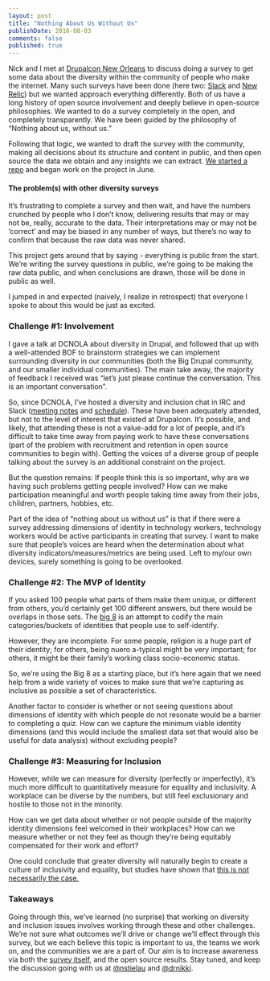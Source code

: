 ```yaml
---
layout: post
title: "Nothing About Us Without Us"
publishDate: 2016-08-03
comments: false
published: true
---
```


Nick and I met at <a href="https://events.drupal.org/neworleans2016">Drupalcon New Orleans</a> to discuss doing a survey to get some data about the diversity within the community of people who make the internet.  Many such surveys have been done (here two: <a href="https://slackhq.com/diversity-and-inclusion-an-update-on-our-data-7af803cedae4#.q80y0d2f0">Slack</a> and <a href="https://blog.newrelic.com/2015/12/18/diversity-inclusion/">New Relic</a>) but we wanted approach everything differently. Both of us have a long history of open source involvement and deeply believe in open-source philosophies.  We wanted to do a survey completely in the open, and completely transparently.  We have been guided by the philosophy of “Nothing about us, without us.”

Following that logic, we wanted to draft the survey with the community, making all decisions about its structure and content in public, and then open source the data we obtain and any insights we can extract.  <a href="https://github.com/drnikki/diversity-survey">We started a repo</a> and began work on the project in June.

#### The problem(s) with other diversity surveys
It’s frustrating to complete a survey and then wait, and have the numbers crunched by people who I don’t know, delivering results that may or may not be, really, accurate to the data.  Their interpretations may or may not be ‘correct’ and may be biased in any number of ways, but there’s no way to confirm that because the raw data was never shared.


This project gets around that by saying - everything is public from the start.  We’re writing the survey questions in public, we’re going to be making the raw data public, and when conclusions are drawn, those will be done in public as well.


I jumped in and expected (naively, I realize in retrospect) that everyone I spoke to about this would be just as excited.


### Challenge #1: Involvement


I gave a talk at DCNOLA about diversity in Drupal, and followed that up with a well-attended BOF to brainstorm strategies we can implement surrounding diversity in our communities (both the Big Drupal community, and our smaller individual communities).  The main take away, the majority of feedback I received was “let’s just please continue the conversation. This is an important conversation”.


So, since DCNOLA, I’ve hosted a diversity and inclusion chat in IRC and Slack (<a href="https://github.com/drnikki/inclusion-and-diversity">meeting notes</a> and <a href="https://calendar.google.com/calendar/embed?src=c0ovgjsi6p70huaunbe2a3mpj8%40group.calendar.google.com&ctz=America/Los_Angeles">schedule</a>).  These have been adequately attended, but not to the level of interest that existed at Drupalcon. It’s possible, and likely, that attending these is not a value-add for a lot of people, and it’s difficult to take time away from paying work to have these conversations (part of the problem with recruitment and retention in open source communities to begin with).  Getting the voices of a diverse group of people talking about the survey is an additional constraint on the project.


But the question remains: If people think this is so important, why are we having such problems getting people involved?  How can we make participation meaningful and worth people taking time away from their jobs, children, partners, hobbies, etc.


Part of the idea of “nothing about us without us” is that if there were a survey addressing dimensions of identity in technology workers, technology workers would be active participants in creating that survey.  I want to make sure that people’s voices are heard when the determination about what diversity indicators/measures/metrics are being used.  Left to my/our own devices, surely something is going to be overlooked.




### Challenge #2: The MVP of Identity


If you asked 100 people what parts of them make them unique, or different from others, you’d certainly get 100 different answers, but there would be overlaps in those sets.  The <a href="http://www.isdnetwork.org/what-is-diversity.html">big 8</a> is an attempt to codify the main categories/buckets of identities that people use to self-identify.


However, they are incomplete.  For some people, religion is a huge part of their identity; for others, being nuero a-typical might be very important; for others, it might be their family’s working class socio-economic status.


So, we’re using the Big 8 as a starting place, but it’s here again that we need help from a wide variety of voices to make sure that we’re capturing as inclusive as possible a set of characteristics.


Another factor to consider is whether or not seeing questions about dimensions of identity with which people do not resonate would be a barrier to completing a quiz.  How can we capture the minimum viable identity dimensions (and this would include the smallest data set that would also be useful for data analysis) without excluding people?


### Challenge #3: Measuring for Inclusion

However, while we can measure for diversity (perfectly or imperfectly), it’s much more difficult to quantitatively measure for equality and inclusivity.  A workplace can be diverse by the numbers, but still feel exclusionary and hostile to those not in the minority.


How can we get data about whether or not people outside of the majority identity dimensions feel welcomed in their workplaces? How can we measure whether or not they feel as though they’re being equitably compensated for their work and effort?

One could conclude that greater diversity will naturally begin to create a culture of inclusivity and equality, but studies have shown that <a href="https://www.researchgate.net/publication/259604922_The_intersection_of_organizational_and_individual_diversity_ideology_on_diverse_employees'_perceptions_of_inclusion_and_organizational_justice">this is not necessarily the case.</a>

### Takeaways

Going through this, we’ve learned (no surprise) that working on diversity and inclusion issues involves working through these and other challenges.  We’re not sure what outcomes we’ll drive or change we’ll effect through this survey, but we each believe this topic is important to us, the teams we work on, and the communities we are a part of.  Our aim is to increase awareness via both the <a href="https://github.com/drnikki/diversity-survey/blob/master/SURVEY.md">survey itself</a>, and the open source results.  Stay tuned, and keep the discussion going with us at <a href="https://twitter.com/nstielau">@nstielau</a> and <a href="https://twitter.com/drnikki">@drnikki</a>.
